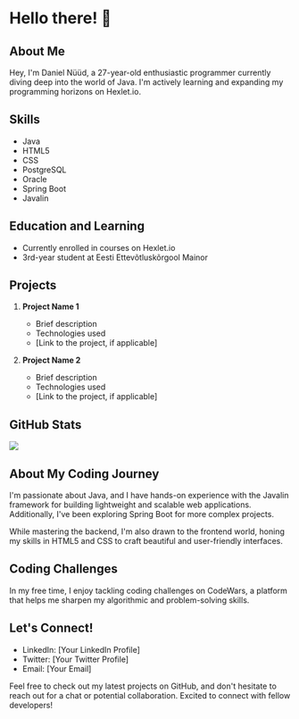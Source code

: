 # Hello there! 👋

## About Me

Hey, I'm Daniel Nüüd, a 27-year-old enthusiastic programmer currently diving deep into the world of Java. I'm actively learning and expanding my programming horizons on Hexlet.io.

## Skills

- Java
- HTML5
- CSS
- PostgreSQL
- Oracle
- Spring Boot
- Javalin

## Education and Learning

- Currently enrolled in courses on Hexlet.io
- 3rd-year student at Eesti Ettevõtluskõrgool Mainor

## Projects

1. **Project Name 1**
   - Brief description
   - Technologies used
   - [Link to the project, if applicable]

2. **Project Name 2**
   - Brief description
   - Technologies used
   - [Link to the project, if applicable]

## GitHub Stats

![](http://github-profile-summary-cards.vercel.app/api/cards/profile-details?username=DanielNuud&theme=2077)

## About My Coding Journey

I'm passionate about Java, and I have hands-on experience with the Javalin framework for building lightweight and scalable web applications. Additionally, I've been exploring Spring Boot for more complex projects.

While mastering the backend, I'm also drawn to the frontend world, honing my skills in HTML5 and CSS to craft beautiful and user-friendly interfaces.

## Coding Challenges

In my free time, I enjoy tackling coding challenges on CodeWars, a platform that helps me sharpen my algorithmic and problem-solving skills.

## Let's Connect!

- LinkedIn: [Your LinkedIn Profile]
- Twitter: [Your Twitter Profile]
- Email: [Your Email]

Feel free to check out my latest projects on GitHub, and don't hesitate to reach out for a chat or potential collaboration. Excited to connect with fellow developers!
